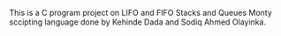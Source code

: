 This is a C program project on LIFO and FIFO
Stacks and Queues
Monty sccipting language done by Kehinde Dada and Sodiq Ahmed Olayinka.
